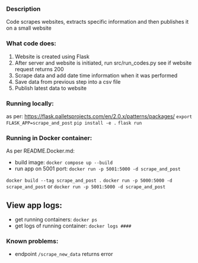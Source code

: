 ### Description
Code scrapes websites, extracts specific information and then publishes it on a small website

### What code does:
1. Website is created using Flask
2. After server and website is initiated, run src/run_codes.py see if website request returns 200
3. Scrape data and add date time information when it was performed
4. Save data from previous step into a csv file
5. Publish latest data to website

### Running locally:
as per: https://flask.palletsprojects.com/en/2.0.x/patterns/packages/
`export FLASK_APP=scrape_and_post`
`pip install -e .`
`flask run`

### Running in Docker container:
As per README.Docker.md: 
- build image: `docker compose up --build`
- run app on 5001 port: `docker run -p 5001:5000 -d scrape_and_post`

`docker build --tag scrape_and_post .`
`docker run -p 5000:5000 -d scrape_and_post` or `docker run -p 5001:5000 -d scrape_and_post`

## View app logs:
- get running containers: `docker ps`
- get logs of running container: `docker logs ####`

### Known problems:
- endpoint `/scrape_new_data` returns error